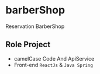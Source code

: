 # barberShop
Reservation BarberShop

## Role Project
- camelCase Code And ApiService
- Front-end `ReactJs` & `Java Spring`
